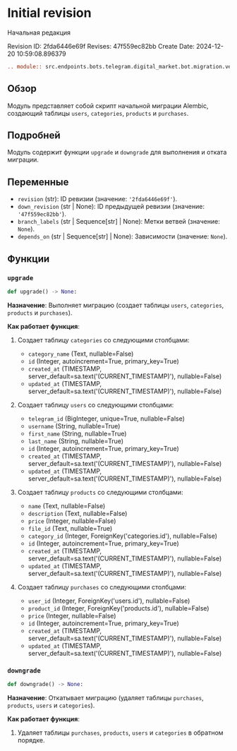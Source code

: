 # Initial revision

Начальная редакция

Revision ID: 2fda6446e69f
Revises: 47f559ec82bb
Create Date: 2024-12-20 10:59:08.896379

```rst
.. module:: src.endpoints.bots.telegram.digital_market.bot.migration.versions.2fda6446e69f_initial_revision
```

## Обзор

Модуль представляет собой скрипт начальной миграции Alembic, создающий таблицы `users`, `categories`, `products` и `purchases`.

## Подробней

Модуль содержит функции `upgrade` и `downgrade` для выполнения и отката миграции.

## Переменные

*   `revision` (str): ID ревизии (значение: `'2fda6446e69f'`).
*   `down_revision` (str | None): ID предыдущей ревизии (значение: `'47f559ec82bb'`).
*   `branch_labels` (str | Sequence[str] | None): Метки ветвей (значение: `None`).
*   `depends_on` (str | Sequence[str] | None): Зависимости (значение: `None`).

## Функции

### `upgrade`

```python
def upgrade() -> None:
```

**Назначение**: Выполняет миграцию (создает таблицы `users`, `categories`, `products` и `purchases`).

**Как работает функция**:

1.  Создает таблицу `categories` со следующими столбцами:

    *   `category_name` (Text, nullable=False)
    *   `id` (Integer, autoincrement=True, primary\_key=True)
    *   `created_at` (TIMESTAMP, server\_default=sa.text('(CURRENT\_TIMESTAMP)'), nullable=False)
    *   `updated_at` (TIMESTAMP, server\_default=sa.text('(CURRENT\_TIMESTAMP)'), nullable=False)
2.  Создает таблицу `users` со следующими столбцами:

    *   `telegram_id` (BigInteger, unique=True, nullable=False)
    *   `username` (String, nullable=True)
    *   `first_name` (String, nullable=True)
    *   `last_name` (String, nullable=True)
    *   `id` (Integer, autoincrement=True, primary\_key=True)
    *   `created_at` (TIMESTAMP, server\_default=sa.text('(CURRENT\_TIMESTAMP)'), nullable=False)
    *   `updated_at` (TIMESTAMP, server\_default=sa.text('(CURRENT\_TIMESTAMP)'), nullable=False)
3.  Создает таблицу `products` со следующими столбцами:

    *   `name` (Text, nullable=False)
    *   `description` (Text, nullable=False)
    *   `price` (Integer, nullable=False)
    *   `file_id` (Text, nullable=True)
    *   `category_id` (Integer, ForeignKey('categories.id'), nullable=False)
    *   `id` (Integer, autoincrement=True, primary\_key=True)
    *   `created_at` (TIMESTAMP, server\_default=sa.text('(CURRENT\_TIMESTAMP)'), nullable=False)
    *   `updated_at` (TIMESTAMP, server\_default=sa.text('(CURRENT\_TIMESTAMP)'), nullable=False)
4.  Создает таблицу `purchases` со следующими столбцами:

    *   `user_id` (Integer, ForeignKey('users.id'), nullable=False)
    *   `product_id` (Integer, ForeignKey('products.id'), nullable=False)
    *   `price` (Integer, nullable=False)
    *   `id` (Integer, autoincrement=True, primary\_key=True)
    *   `created_at` (TIMESTAMP, server\_default=sa.text('(CURRENT\_TIMESTAMP)'), nullable=False)
    *   `updated_at` (TIMESTAMP, server\_default=sa.text('(CURRENT\_TIMESTAMP)'), nullable=False)

### `downgrade`

```python
def downgrade() -> None:
```

**Назначение**: Откатывает миграцию (удаляет таблицы `purchases`, `products`, `users` и `categories`).

**Как работает функция**:

1.  Удаляет таблицы `purchases`, `products`, `users` и `categories` в обратном порядке.